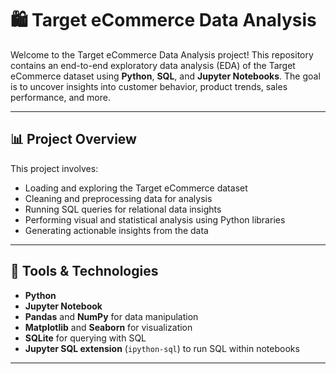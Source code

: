 # 🛍️ Target eCommerce Data Analysis

Welcome to the Target eCommerce Data Analysis project! This repository contains an end-to-end exploratory data analysis (EDA) of the Target eCommerce dataset using **Python**, **SQL**, and **Jupyter Notebooks**. The goal is to uncover insights into customer behavior, product trends, sales performance, and more.

---

## 📊 Project Overview

This project involves:

- Loading and exploring the Target eCommerce dataset
- Cleaning and preprocessing data for analysis
- Running SQL queries for relational data insights
- Performing visual and statistical analysis using Python libraries
- Generating actionable insights from the data

---

## 🧰 Tools & Technologies

- **Python**
- **Jupyter Notebook**
- **Pandas** and **NumPy** for data manipulation
- **Matplotlib** and **Seaborn** for visualization
- **SQLite**  for querying with SQL
- **Jupyter SQL extension** (`ipython-sql`) to run SQL within notebooks

---
